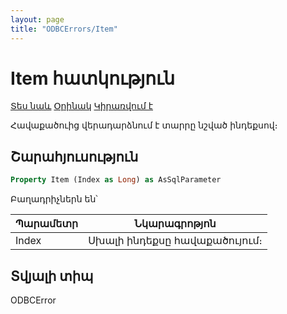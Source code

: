 ```yaml
---
layout: page
title: "ODBCErrors/Item"
---
```



# Item հատկություն

[Տես նաև](../ODBCErrors.md) [Օրինակ]() [Կիրառվում է](../ODBCErrors.md)

Հավաքածուից վերադարձնում է տարրը նշված ինդեքսով։


## Շարահյուսություն

``` vb
Property Item (Index as Long) as AsSqlParameter
```
Բաղադրիչներն են՝


| Պարամետր | Նկարագրոթյոն |
|--|--|
| Index | Սխալի ինդեքսը հավաքածույում։  |


## Տվյալի տիպ

ODBCError
